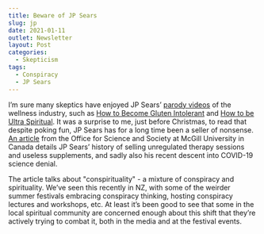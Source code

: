 ```yaml
---
title: Beware of JP Sears
slug: jp
date: 2021-01-11
outlet: Newsletter
layout: Post
categories:
  - Skepticism
tags:
  - Conspiracy
  - JP Sears
---
```


I’m sure many skeptics have enjoyed JP Sears’ [parody videos](https://www.youtube.com/user/AwakenWithJP) of the wellness industry, such as [How to Become Gluten Intolerant](https://youtu.be/Oht9AEq1798) and [How to be Ultra Spiritual](https://youtu.be/1kDso5ElFRg). It was a surprise to me, just before Christmas, to read that despite poking fun, JP Sears has for a long time been a seller of nonsense. [An article](https://www.mcgill.ca/oss/article/covid-19-critical-thinking-pseudoscience/clown-prince-wellness) from the Office for Science and Society at McGill University in Canada details JP Sears’ history of selling unregulated therapy sessions and useless supplements, and sadly also his recent descent into COVID-19 science denial.

<!-- more -->

The article talks about "conspirituality" - a mixture of conspiracy and spirituality. We’ve seen this recently in NZ, with some of the weirder summer festivals embracing conspiracy thinking, hosting conspiracy lectures and workshops, etc. At least it’s been good to see that some in the local spiritual community are concerned enough about this shift that they’re actively trying to combat it, both in the media and at the festival events.
